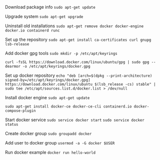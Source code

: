 Download package info
``sudo apt-get update``

Upgrade system
``sudo apt-get upgrade``

Uninstall old installations
``sudo apt-get remove docker docker-engine docker.io containerd runc``

Set up the repository
``sudo apt-get install ca-certificates curl gnupg lsb-release``

Add docker gpg tools
``sudo mkdir -p /etc/apt/keyrings``

``curl -fsSL https://download.docker.com/linux/ubuntu/gpg | sudo gpg --dearmor -o /etc/apt/keyrings/docker.gpg``

Set up docker repository
``echo "deb [arch=$(dpkg --print-architecture) signed-by=/etc/apt/keyrings/docker.gpg] https://download.docker.com/linux/ubuntu $(lsb_release -cs) stable" | sudo tee /etc/apt/sources.list.d/docker.list > /dev/null``

Install docker engine
``sudo apt-get update``

``sudo apt-get install docker-ce docker-ce-cli containerd.io docker-compose-plugin``

Start docker service
``sudo service docker start``
``sudo service docker status``

Create docker group
``sudo groupadd docker``

Add user to docker group
``usermod -a -G docker $USER``

Run docker example
``docker run hello-world``

